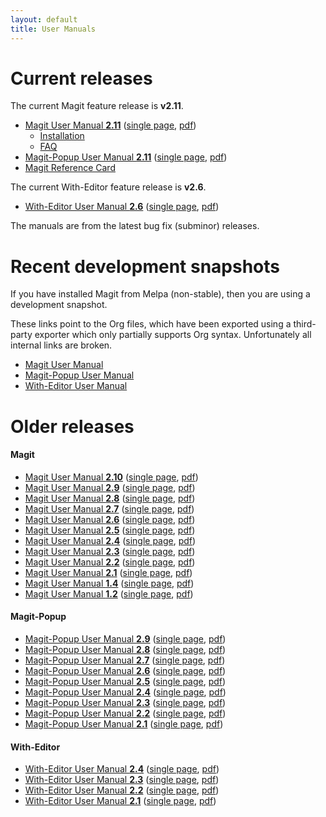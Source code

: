 ```yaml
---
layout: default
title: User Manuals
---
```


# Current releases

The current Magit feature release is **v2.11**.

- [Magit User Manual **2.11**](/manual/magit#Top)
  ([single page](/manual/magit.html#Top),
  [pdf](/manual/magit.pdf))
  - [Installation](/manual/magit/Installation.html)
  - [FAQ](/manual/magit/FAQ.html)
- [Magit-Popup User Manual **2.11**](/manual/magit-popup#Top)
  ([single page](/manual/magit-popup.html#Top),
  [pdf](/manual/magit-popup.pdf))
- [Magit Reference Card](/manual/magit-refcard.pdf)

The current With-Editor feature release is **v2.6**.

- [With-Editor User Manual **2.6**](/manual/with-editor#Top)
  ([single page](/manual/with-editor.html#Top),
  [pdf](/manual/with-editor.pdf))

The manuals are from the latest bug fix (subminor) releases.

# Recent development snapshots

If you have installed Magit from Melpa (non-stable), then you are
using a development snapshot.

These links point to the Org files, which have been exported using a
third-party exporter which only partially supports Org syntax.
Unfortunately all internal links are broken.

- [Magit User Manual](https://github.com/magit/magit/blob/master/Documentation/magit.org)
- [Magit-Popup User Manual](https://github.com/magit/magit/blob/master/Documentation/magit-popup.org)
- [With-Editor User Manual](https://github.com/magit/with-editor/blob/master/with-editor.org)

# Older releases

#### Magit

- [Magit User Manual **2.10**](/manual/2.10/magit#Top)
  ([single page](/manual/2.10/magit.html#Top),
  [pdf](/manual/2.10/magit.pdf))
- [Magit User Manual **2.9**](/manual/2.9/magit#Top)
  ([single page](/manual/2.9/magit.html#Top),
  [pdf](/manual/2.9/magit.pdf))
- [Magit User Manual **2.8**](/manual/2.8/magit#Top)
  ([single page](/manual/2.8/magit.html#Top),
  [pdf](/manual/2.8/magit.pdf))
- [Magit User Manual **2.7**](/manual/2.7/magit#Top)
  ([single page](/manual/2.7/magit.html#Top),
  [pdf](/manual/2.7/magit.pdf))
- [Magit User Manual **2.6**](/manual/2.6/magit#Top)
  ([single page](/manual/2.6/magit.html#Top),
  [pdf](/manual/2.6/magit.pdf))
- [Magit User Manual **2.5**](/manual/2.5/magit#Top)
  ([single page](/manual/2.5/magit.html#Top),
  [pdf](/manual/2.5/magit.pdf))
- [Magit User Manual **2.4**](/manual/2.4/magit#Top)
  ([single page](/manual/2.4/magit.html#Top),
  [pdf](/manual/2.4/magit.pdf))
- [Magit User Manual **2.3**](/manual/2.3/magit#Top)
  ([single page](/manual/2.3/magit.html#Top),
  [pdf](/manual/2.3/magit.pdf))
- [Magit User Manual **2.2**](/manual/2.2/magit#Top)
  ([single page](/manual/2.2/magit.html#Top),
  [pdf](/manual/2.2/magit.pdf))
- [Magit User Manual **2.1**](/manual/2.1/magit#Top)
  ([single page](/manual/2.1/magit.html#Top),
  [pdf](/manual/2.1/magit.pdf))
- [Magit User Manual **1.4**](/manual/1.4/magit#Top)
  ([single page](/manual/1.4/magit.html#Top),
  [pdf](/manual/1.4/magit.pdf))
- [Magit User Manual **1.2**](/manual/1.2/magit#Top)
  ([single page](/manual/1.2/magit.html#Top),
  [pdf](/manual/1.2/magit.pdf))

#### Magit-Popup

- [Magit-Popup User Manual **2.9**](/manual/2.9/magit-popup#Top)
  ([single page](/manual/2.9/magit-popup.html#Top),
  [pdf](/manual/2.9/magit-popup.pdf))
- [Magit-Popup User Manual **2.8**](/manual/2.8/magit-popup#Top)
  ([single page](/manual/2.8/magit-popup.html#Top),
  [pdf](/manual/2.8/magit-popup.pdf))
- [Magit-Popup User Manual **2.7**](/manual/2.7/magit-popup#Top)
  ([single page](/manual/2.7/magit-popup.html#Top),
  [pdf](/manual/2.7/magit-popup.pdf))
- [Magit-Popup User Manual **2.6**](/manual/2.6/magit-popup#Top)
  ([single page](/manual/2.6/magit-popup.html#Top),
  [pdf](/manual/2.6/magit-popup.pdf))
- [Magit-Popup User Manual **2.5**](/manual/2.5/magit-popup#Top)
  ([single page](/manual/2.5/magit-popup.html#Top),
  [pdf](/manual/2.5/magit-popup.pdf))
- [Magit-Popup User Manual **2.4**](/manual/2.4/magit-popup#Top)
  ([single page](/manual/2.4/magit-popup.html#Top),
  [pdf](/manual/2.4/magit-popup.pdf))
- [Magit-Popup User Manual **2.3**](/manual/2.3/magit-popup#Top)
  ([single page](/manual/2.3/magit-popup.html#Top),
  [pdf](/manual/2.3/magit-popup.pdf))
- [Magit-Popup User Manual **2.2**](/manual/2.2/magit-popup#Top)
  ([single page](/manual/2.2/magit-popup.html#Top),
  [pdf](/manual/2.2/magit-popup.pdf))
- [Magit-Popup User Manual **2.1**](/manual/2.1/magit-popup#Top)
  ([single page](/manual/2.1/magit-popup.html#Top),
  [pdf](/manual/2.1/magit-popup.pdf))

#### With-Editor

- [With-Editor User Manual **2.4**](/manual/2.4/with-editor#Top)
  ([single page](/manual/2.4/with-editor.html#Top),
  [pdf](/manual/2.4/with-editor.pdf))
- [With-Editor User Manual **2.3**](/manual/2.3/with-editor#Top)
  ([single page](/manual/2.3/with-editor.html#Top),
  [pdf](/manual/2.3/with-editor.pdf))
- [With-Editor User Manual **2.2**](/manual/2.2/with-editor#Top)
  ([single page](/manual/2.2/with-editor.html#Top),
  [pdf](/manual/2.2/with-editor.pdf))
- [With-Editor User Manual **2.1**](/manual/2.1/with-editor#Top)
  ([single page](/manual/2.1/with-editor.html#Top),
  [pdf](/manual/2.1/with-editor.pdf))

